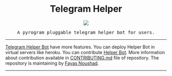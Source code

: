 <h1 align="center">Telegram Helper</h1>

<p align="center">
<img src="https://avatars.githubusercontent.com/u/90193575?s=400&u=fc0c989df2d695da85e61e72b097f902d17632ac&v=4"/>
</p>

<p align="center">
<samp>A pyrogram pluggable telegram helper bot for users.</samp>
</p>

---

[Telegram Helper Bot](https://github.com/TelegramHelpBot/Helper-Bot) have more features. You can deploy Helper Bot in virtual servers like heroku. You can contribute [Helper Bot](https://github.com/TelegramHelpBot/Helper-Bot). More information about contribution available in [CONTRIBUTING.md](https://github.com/TelegramHelpBot/Helper-Bot/blob/main/CONTRIBUTING.md) file of repository. The repository is maintaining by [Fayas Noushad](https://github.com/FayasNoushad).

---
